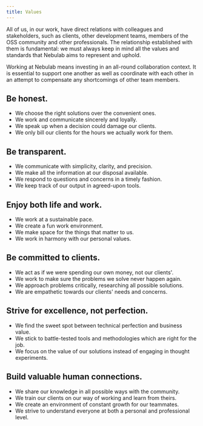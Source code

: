 ```yaml
---
title: Values
---
```


All of us, in our work, have direct relations with colleagues and stakeholders, such as clients, 
other development teams, members of the OSS community and other professionals. The relationship 
established with them is fundamental: we must always keep in mind all the values and standards that 
Nebulab aims to represent and uphold.

Working at Nebulab means investing in an all-round collaboration context. It is essential to support
one another as well as coordinate with each other in an attempt to compensate any shortcomings of 
other team members.

## Be honest.

* We choose the right solutions over the convenient ones.
* We work and communicate sincerely and loyally.
* We speak up when a decision could damage our clients.
* We only bill our clients for the hours we actually work for them.

## Be transparent.

* We communicate with simplicity, clarity, and precision.
* We make all the information at our disposal available.
* We respond to questions and concerns in a timely fashion.
* We keep track of our output in agreed-upon tools.

## Enjoy both life and work.

* We work at a sustainable pace.
* We create a fun work environment.
* We make space for the things that matter to us.
* We work in harmony with our personal values.

## Be committed to clients.

* We act as if we were spending our own money, not our clients'.
* We work to make sure the problems we solve never happen again.
* We approach problems critically, researching all possible solutions.
* We are empathetic towards our clients' needs and concerns.

## Strive for excellence, not perfection.

* We find the sweet spot between technical perfection and business value.
* We stick to battle-tested tools and methodologies which are right for the job.
* We focus on the value of our solutions instead of engaging in thought experiments.

## Build valuable human connections.

* We share our knowledge in all possible ways with the community.
* We train our clients on our way of working and learn from theirs.
* We create an environment of constant growth for our teammates.
* We strive to understand everyone at both a personal and professional level. 
